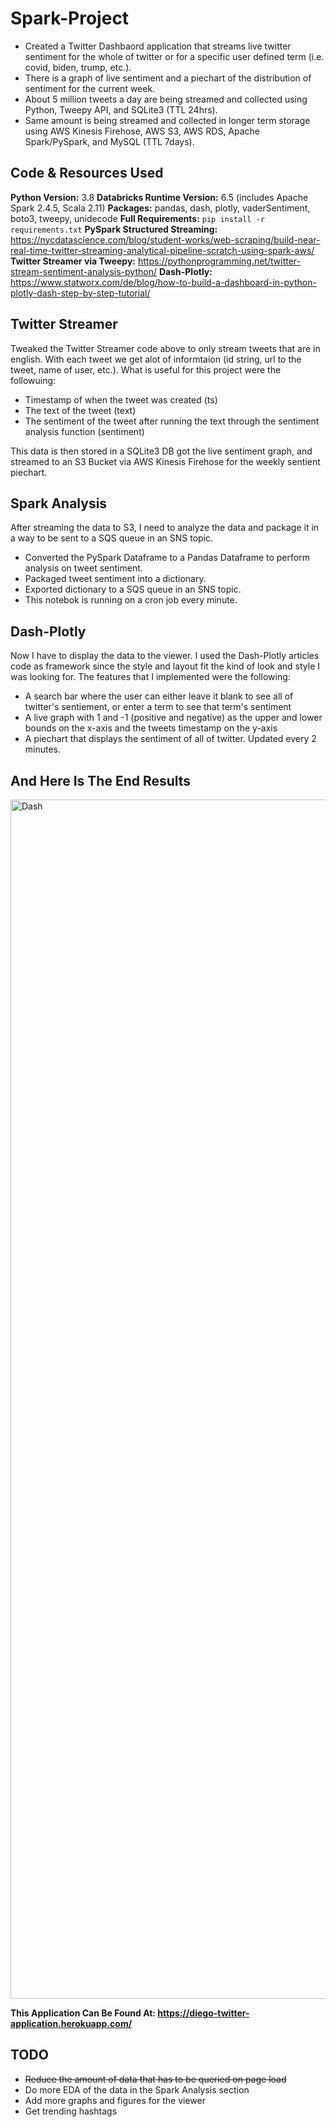 # Spark-Project
* Created a Twitter Dashbaord application that streams live twitter sentiment for the whole of twitter or for a specific user defined term (i.e. covid, biden, trump, etc.).
* There is a graph of live sentiment and a piechart of the distribution of sentiment for the current week.
* About 5 million tweets a day are being streamed and collected using Python, Tweepy API, and SQLite3 (TTL 24hrs).
* Same amount is being streamed and collected in longer term storage using AWS Kinesis Firehose, AWS S3, AWS RDS, Apache Spark/PySpark, and MySQL (TTL 7days).

## Code & Resources Used
**Python Version:** 3.8
**Databricks Runtime Version:** 6.5 (includes Apache Spark 2.4.5, Scala 2.11)
**Packages:** pandas, dash, plotly, vaderSentiment, boto3, tweepy, unidecode
**Full Requirements:** `pip install -r requirements.txt`
**PySpark Structured Streaming:** https://nycdatascience.com/blog/student-works/web-scraping/build-near-real-time-twitter-streaming-analytical-pipeline-scratch-using-spark-aws/
**Twitter Streamer via Tweepy:** https://pythonprogramming.net/twitter-stream-sentiment-analysis-python/
**Dash-Plotly:** https://www.statworx.com/de/blog/how-to-build-a-dashboard-in-python-plotly-dash-step-by-step-tutorial/

## Twitter Streamer
Tweaked the Twitter Streamer code above to only stream tweets that are in english. With each tweet we get alot of informtaion (id string, url to the tweet, name of user, etc.). What is useful for this project were the followuing:
* Timestamp of when the tweet was created (ts)
* The text of the tweet (text)
* The sentiment of the tweet after running the text through the sentiment analysis function (sentiment)

This data is then stored in a SQLite3 DB got the live sentiment graph, and streamed to an S3 Bucket via AWS Kinesis Firehose for the weekly sentient piechart.

## Spark Analysis
After streaming the data to S3, I need to analyze the data and package it in a way to be sent to a SQS queue in an SNS topic.
* Converted the PySpark Dataframe to a Pandas Dataframe to perform analysis on tweet sentiment.
* Packaged tweet sentiment into a dictionary.
* Exported dictionary to a SQS queue in an SNS topic.
* This notebok is running on a cron job every minute.


## Dash-Plotly
Now I have to display the data to the viewer. I used the Dash-Plotly articles code as framework since the style and layout fit the kind of look and style I was looking for.
The features that I implemented were the following:
* A search bar where the user can either leave it blank to see all of twitter's sentiement, or enter a term to see that term's sentiment
* A live graph with 1 and -1 (positive and negative) as the upper and lower bounds on the x-axis and the tweets timestamp on the y-axis
* A piechart that displays the sentiment of all of twitter. Updated every 2 minutes.


## And Here Is The End Results
<img width="1919" alt="Dash" src="https://user-images.githubusercontent.com/25403763/87168178-161e6980-c29c-11ea-83f1-d3c1f45d0fd0.PNG">

**This Application Can Be Found At: https://diego-twitter-application.herokuapp.com/**

## TODO
* ~~Reduce the amount of data that has to be queried on page load~~
* Do more EDA of the data in the Spark Analysis section
* Add more graphs and figures for the viewer
* Get trending hashtags



